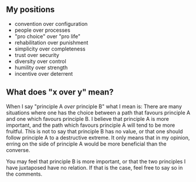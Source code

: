 My positions
---

- convention over configuration
- people over processes
- "pro choice" over "pro life"
- rehabilitation over punishment
- simplicity over completeness
- trust over security
- diversity over control
- humility over strength
- incentive over deterrent

What does "x over y" mean?
---

When I say "principle A *over* principle B" what I mean is: There are many situations where one has the choice between a path that favours principle A and one which favours principle B. I believe that principle A is more important, and the path which favours principle A will tend to be more fruitful. This is not to say that principle B has no value, or that one should follow principle A to a destructive extreme. It only means that in my opinion, erring on the side of principle A would be more beneficial than the converse.

You may feel that principle B is more important, or that the two principles I have juxtaposed have no relation. If that is the case, feel free to say so in the comments.
